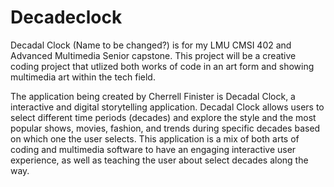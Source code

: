 # Decadeclock
Decadal Clock (Name to be changed?)
is for my LMU CMSI 402 and Advanced Multimedia Senior capstone. This project will be a creative coding project that utlized both works of code in an art form and showing multimedia art within the tech field. 

The application being created by Cherrell Finister is Decadal Clock, a interactive and digital storytelling application. Decadal Clock allows users to select different time periods (decades) and explore the style and the most popular shows, movies, fashion, and trends during specific decades based on which one the user selects.  This application is a mix of both arts of coding and multimedia software to have an engaging interactive user experience, as well as teaching the user about select decades along the way. 
